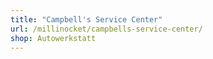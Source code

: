 ```yaml
---
title: "Campbell's Service Center"
url: /millinocket/campbells-service-center/
shop: Autowerkstatt
---
```

